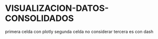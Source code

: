 # VISUALIZACION-DATOS-CONSOLIDADOS
primera celda con plotly 
segunda celda no considerar
tercera es con dash

